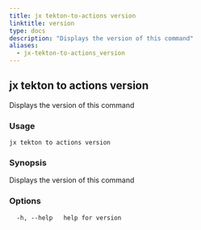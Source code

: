 ```yaml
---
title: jx tekton-to-actions version
linktitle: version
type: docs
description: "Displays the version of this command"
aliases:
  - jx-tekton-to-actions_version
---
```


## jx tekton to actions version

Displays the version of this command

### Usage

```
jx tekton to actions version
```

### Synopsis

Displays the version of this command

### Options

```
  -h, --help   help for version
```

